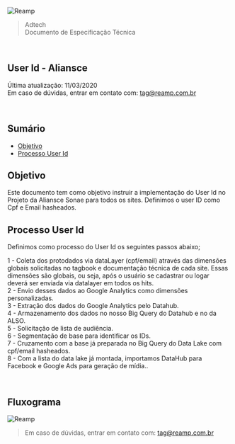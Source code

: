 ![Reamp](https://github.com/adtechReamp/client/blob/main/logo.png?raw=true)

> Adtech<br />
> Documento de Especificação Técnica

<br />

## User Id - Aliansce 
Última atualização: 11/03/2020 <br />
Em caso de dúvidas, entrar em contato com: [tag@reamp.com.br](tag@reamp.com.br)

<br />

## Sumário

- [Objetivo](#objetivo)
- [Processo User Id](#processo-user-id)

## Objetivo
Este documento tem como objetivo instruir a implementação do User Id no Projeto da Aliansce Sonae para todos os sites. Definimos o user ID como Cpf e Email hasheados.

## Processo User Id

Definimos como processo do User Id os seguintes passos abaixo;


1 - Coleta dos protodados via dataLayer (cpf/email) através das dimensões globais solicitadas no tagbook e documentação técnica de cada site. Essas dimensões são globais, 
ou seja, após o usuário se cadastrar ou logar deverá ser enviada via datalayer em todos os hits.<br />
2 - Envio desses dados ao Google Analytics como dimensões personalizadas.<br />
3 - Extração dos dados do Google Analytics pelo Datahub.<br />
4 - Armazenamento dos dados no nosso Big Query do Datahub e no da ALSO.<br />
5 - Solicitação de lista de audiência.<br />
6 - Segmentação de base para identificar os IDs.<br />
7 - Cruzamento com a base já preparada no Big Query do Data Lake com cpf/email hasheados.<br />
8 - Com a lista do data lake já montada, importamos DataHub para Facebook e Google Ads para geração de mídia..<br />

<br />

## Fluxograma
![Reamp](https://github.com/adtechReamp/client/blob/main/diagram.png?raw=true)

> Em caso de dúvidas, entrar em contato com: [tag@reamp.com.br](tag@reamp.com.br)

<br />

<script> document.querySelector('h1').style.display = 'none' </script>
